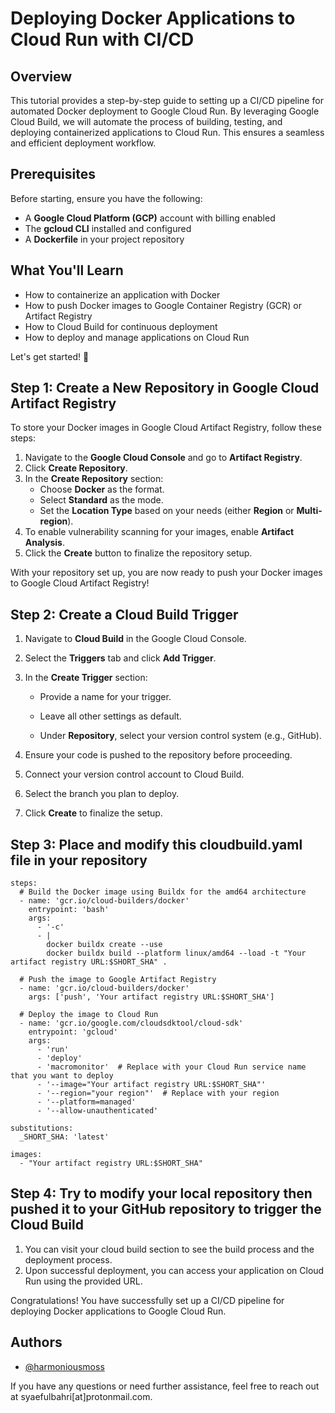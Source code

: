 # Deploying Docker Applications to Cloud Run with CI/CD

## Overview

This tutorial provides a step-by-step guide to setting up a CI/CD pipeline for automated Docker deployment to Google Cloud Run. By leveraging Google Cloud Build, we will automate the process of building, testing, and deploying containerized applications to Cloud Run. This ensures a seamless and efficient deployment workflow.

## Prerequisites

Before starting, ensure you have the following:

- A **Google Cloud Platform (GCP)** account with billing enabled
- The **gcloud CLI** installed and configured
- A **Dockerfile** in your project repository

## What You'll Learn

- How to containerize an application with Docker
- How to push Docker images to Google Container Registry (GCR) or Artifact Registry
- How to Cloud Build for continuous deployment
- How to deploy and manage applications on Cloud Run

Let's get started! 🚀

## Step 1: Create a New Repository in Google Cloud Artifact Registry

To store your Docker images in Google Cloud Artifact Registry, follow these steps:

1. Navigate to the **Google Cloud Console** and go to **Artifact Registry**.
2. Click **Create Repository**.
3. In the **Create Repository** section:
   - Choose **Docker** as the format.
   - Select **Standard** as the mode.
   - Set the **Location Type** based on your needs (either **Region** or **Multi-region**).
4. To enable vulnerability scanning for your images, enable **Artifact Analysis**.
5. Click the **Create** button to finalize the repository setup.

With your repository set up, you are now ready to push your Docker images to Google Cloud Artifact Registry!

Step 2: Create a Cloud Build Trigger
------------------------------------

1.  Navigate to **Cloud Build** in the Google Cloud Console.
    
2.  Select the **Triggers** tab and click **Add Trigger**.
    
3.  In the **Create Trigger** section:
    
    *   Provide a name for your trigger.
        
    *   Leave all other settings as default.
        
    *   Under **Repository**, select your version control system (e.g., GitHub).
        
4.  Ensure your code is pushed to the repository before proceeding.
    
5.  Connect your version control account to Cloud Build.
    
6.  Select the branch you plan to deploy.
    
7.  Click **Create** to finalize the setup.


Step 3: Place and modify this cloudbuild.yaml file in your repository
------------------------------------

```
steps:
  # Build the Docker image using Buildx for the amd64 architecture
  - name: 'gcr.io/cloud-builders/docker'
    entrypoint: 'bash'
    args:
      - '-c'
      - |
        docker buildx create --use
        docker buildx build --platform linux/amd64 --load -t "Your artifact registry URL:$SHORT_SHA" .

  # Push the image to Google Artifact Registry
  - name: 'gcr.io/cloud-builders/docker'
    args: ['push', 'Your artifact registry URL:$SHORT_SHA']

  # Deploy the image to Cloud Run
  - name: 'gcr.io/google.com/cloudsdktool/cloud-sdk'
    entrypoint: 'gcloud'
    args:
      - 'run'
      - 'deploy'
      - 'macromonitor'  # Replace with your Cloud Run service name that you want to deploy
      - '--image="Your artifact registry URL:$SHORT_SHA"'
      - '--region="your region"'  # Replace with your region
      - '--platform=managed'
      - '--allow-unauthenticated'

substitutions:
  _SHORT_SHA: 'latest'

images:
  - "Your artifact registry URL:$SHORT_SHA"
```

Step 4: Try to modify your local repository then pushed it to your GitHub repository to trigger the Cloud Build
------------------------------------
1. You can visit your cloud build section to see the build process and the deployment process.
2. Upon successful deployment, you can access your application on Cloud Run using the provided URL. 

Congratulations! You have successfully set up a CI/CD pipeline for deploying Docker applications to Google Cloud Run.


## Authors

- [@harmoniousmoss](https://www.github.com/harmoniousmoss)

If you have any questions or need further assistance, feel free to reach out at syaefulbahri[at]protonmail.com.

